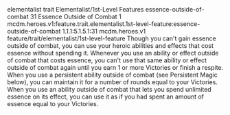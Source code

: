 <ability>
  <metadata>
    <class>elementalist</class>
    <feature_type>trait</feature_type>
    <file_dpath>Elementalist/1st-Level Features</file_dpath>
    <item_id>essence-outside-of-combat</item_id>
    <item_index>31</item_index>
    <item_name>Essence Outside of Combat</item_name>
    <level>1</level>
    <scc>mcdm.heroes.v1:feature.trait.elementalist.1st-level-feature:essence-outside-of-combat</scc>
    <scdc>1.1.1:5.1.5.1:31</scdc>
    <source>mcdm.heroes.v1</source>
    <type>feature/trait/elementalist/1st-level-feature</type>
  </metadata>
  <effects>
    <effect type="mundane">Though you can&apos;t gain essence outside of combat, you can use your heroic abilities and effects that cost essence without spending it. Whenever you use an ability or effect outside of combat that costs essence, you can&apos;t use that same ability or effect outside of combat again until you earn 1 or more Victories or finish a respite.
When you use a persistent ability outside of combat (see Persistent Magic below), you can maintain it for a number of rounds equal to your Victories.
When you use an ability outside of combat that lets you spend unlimited essence on its effect, you can use it as if you had spent an amount of essence equal to your Victories.</effect>
  </effects>
</ability>
